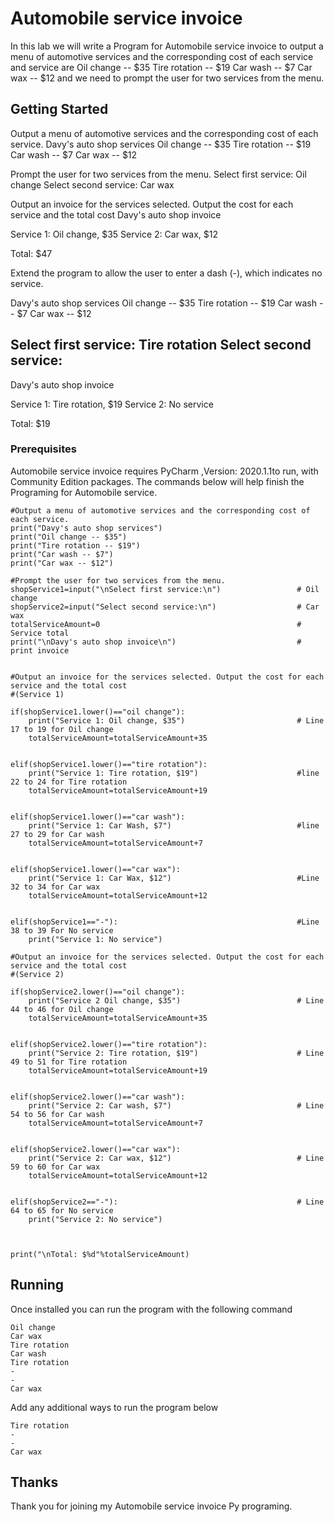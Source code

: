 # Automobile service invoice

In this lab we will write a Program for Automobile service invoice to
output a menu of automotive services and the corresponding cost of each service and service are
Oil change -- $35
Tire rotation -- $19
Car wash -- $7
Car wax -- $12
and we need to prompt the user for two services from the menu.

## Getting Started

Output a menu of automotive services and the corresponding cost of each service.
Davy's auto shop services
Oil change -- $35
Tire rotation -- $19
Car wash -- $7
Car wax -- $12

Prompt the user for two services from the menu.
Select first service:
Oil change
Select second service:
Car wax


Output an invoice for the services selected. Output the cost for each service and the total cost
Davy's auto shop invoice

Service 1: Oil change, $35
Service 2: Car wax, $12

Total: $47

Extend the program to allow the user to enter a dash (-), which indicates no service. 

Davy's auto shop services
Oil change -- $35
Tire rotation -- $19
Car wash -- $7
Car wax -- $12

Select first service:
Tire rotation
Select second service:
-

Davy's auto shop invoice

Service 1: Tire rotation, $19
Service 2: No service

Total: $19

### Prerequisites

Automobile service invoice requires PyCharm ,Version: 2020.1.1to run, with Community Edition packages. The commands below will help finish the Programing for Automobile service.

```
#Output a menu of automotive services and the corresponding cost of each service.
print("Davy's auto shop services")
print("Oil change -- $35")
print("Tire rotation -- $19")
print("Car wash -- $7")
print("Car wax -- $12")

#Prompt the user for two services from the menu.
shopService1=input("\nSelect first service:\n")                 # Oil change
shopService2=input("Select second service:\n")                  # Car wax
totalServiceAmount=0                                            # Service total
print("\nDavy's auto shop invoice\n")                           # print invoice


#Output an invoice for the services selected. Output the cost for each service and the total cost
#(Service 1)

if(shopService1.lower()=="oil change"):
    print("Service 1: Oil change, $35")                         # Line 17 to 19 for Oil change
    totalServiceAmount=totalServiceAmount+35 
    
    
elif(shopService1.lower()=="tire rotation"):
    print("Service 1: Tire rotation, $19")                      #line 22 to 24 for Tire rotation
    totalServiceAmount=totalServiceAmount+19 
    
    
elif(shopService1.lower()=="car wash"):
    print("Service 1: Car Wash, $7")                            #line 27 to 29 for Car wash
    totalServiceAmount=totalServiceAmount+7 
    
    
elif(shopService1.lower()=="car wax"):
    print("Service 1: Car Wax, $12")                            #Line 32 to 34 for Car wax
    totalServiceAmount=totalServiceAmount+12 
    
    
elif(shopService1=="-"):                                        #Line 38 to 39 For No service
    print("Service 1: No service")
    
#Output an invoice for the services selected. Output the cost for each service and the total cost
#(Service 2)    

if(shopService2.lower()=="oil change"):
    print("Service 2 Oil change, $35")                          # Line 44 to 46 for Oil change
    totalServiceAmount=totalServiceAmount+35 
    
    
elif(shopService2.lower()=="tire rotation"):
    print("Service 2: Tire rotation, $19")                      # Line 49 to 51 for Tire rotation
    totalServiceAmount=totalServiceAmount+19 
    
    
elif(shopService2.lower()=="car wash"):
    print("Service 2: Car wash, $7")                            # Line 54 to 56 for Car wash
    totalServiceAmount=totalServiceAmount+7 
    
    
elif(shopService2.lower()=="car wax"):
    print("Service 2: Car wax, $12")                            # Line 59 to 60 for Car wax
    totalServiceAmount=totalServiceAmount+12 
    
    
elif(shopService2=="-"):                                        # Line 64 to 65 for No service
    print("Service 2: No service")
    
    

print("\nTotal: $%d"%totalServiceAmount)
```

## Running
Once installed you can run the program with the following command

```
Oil change
Car wax
Tire rotation
Car wash
Tire rotation
-
-
Car wax
```

Add any additional ways to run the program below

```
Tire rotation
-
-
Car wax
```

## Thanks
Thank you for joining my Automobile service invoice Py programing.
